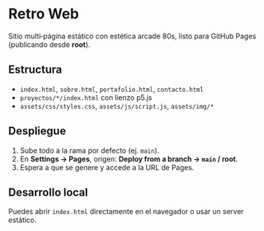 # Retro Web

Sitio multi‑página estático con estética arcade 80s, listo para GitHub Pages (publicando desde **root**).

## Estructura
- `index.html`, `sobre.html`, `portafolio.html`, `contacto.html`
- `proyectos/*/index.html` con lienzo p5.js
- `assets/css/styles.css`, `assets/js/script.js`, `assets/img/*`

## Despliegue
1. Sube todo a la rama por defecto (ej. `main`).
2. En **Settings → Pages**, origen: **Deploy from a branch → `main` / root**.
3. Espera a que se genere y accede a la URL de Pages.

## Desarrollo local
Puedes abrir `index.html` directamente en el navegador o usar un server estático.

